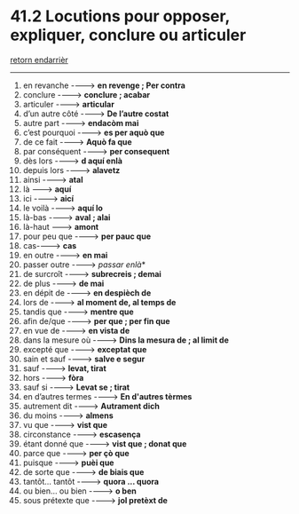 # 41.2 Locutions pour opposer, expliquer, conclure ou articuler

[retorn endarrièr](../../../menu_fiches.md)

---

1. en revanche  ----> **en revenge ; Per contra**
2. conclure ----> **conclure ; acabar**
3. articuler ----> **articular**
4. d’un autre côté   ----> **De l’autre costat**
5. autre part ----> **endacòm mai**
6. c’est pourquoi   ----> **es per aquò que**
7. de ce fait   ----> **Aquò fa que**
8. par conséquent   ----> **per consequent**
9. dès lors ----> **d aquí enlà**
10. depuis lors   ----> **alavetz**
11. ainsi   ----> **atal**
12. là ---> **aquí**
13. ici ----> **aicí**
14. le voilà ----> **aquí lo**
15. là-bas ----> **aval ; alai**
16. là-haut ---> **amont**
17. pour peu que   ----> **per pauc que**
18. cas----> **cas**
19. en outre   ----> **en mai**
20. passer outre ----> *passar enlà**
21. de surcroît   ----> **subrecreis ; demai**
22. de plus   ----> **de mai**
24. en dépit de   ----> **en despièch de**
26. lors de   ----> **al moment de, al temps de**
27. tandis que   ----> **mentre que**
28. afin de/que   ----> **per que ; per fin que**
29. en vue de   ----> **en vista de**
30. dans la mesure où   ----> **Dins la mesura de ; al limit de**
31. excepté que   ----> **exceptat que**
32. sain et sauf ----> **salve e segur**
33. sauf ----> **levat, tirat**
34. hors ----> **fòra**
35. sauf si   ----> **Levat se ; tirat**
36. en d’autres termes   ----> **En d'autres tèrmes**
37. autrement dit   ----> **Autrament dich**
38. du moins   ----> **almens**
39. vu que   ----> **vist que**
40. circonstance ----> **escasença**
41. étant donné que   ----> **vist que ; donat que**
42. parce que   ----> **per çò que**
43. puisque   ----> **puèi que**
45. de sorte que   ----> **de biais que**
46. tantôt… tantôt   ----> **quora ... quora**
46. ou bien… ou bien   ----> **o ben**
48. sous prétexte que   ----> **jol pretèxt de**